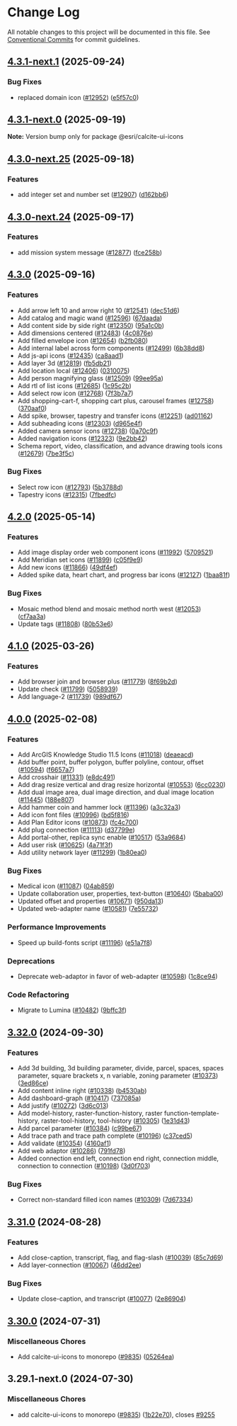 # Change Log

All notable changes to this project will be documented in this file.
See [Conventional Commits](https://conventionalcommits.org) for commit guidelines.

## [4.3.1-next.1](https://github.com/Esri/calcite-design-system/compare/@esri/calcite-ui-icons@4.3.1-next.0...@esri/calcite-ui-icons@4.3.1-next.1) (2025-09-24)

### Bug Fixes

- replaced domain icon ([#12952](https://github.com/Esri/calcite-design-system/issues/12952)) ([e5f57c0](https://github.com/Esri/calcite-design-system/commit/e5f57c005c6d678b128ce0ce56b641ac531d6ec9))

## [4.3.1-next.0](https://github.com/Esri/calcite-design-system/compare/@esri/calcite-ui-icons@4.3.0-next.25...@esri/calcite-ui-icons@4.3.1-next.0) (2025-09-19)

**Note:** Version bump only for package @esri/calcite-ui-icons

## [4.3.0-next.25](https://github.com/Esri/calcite-design-system/compare/@esri/calcite-ui-icons@4.3.0-next.24...@esri/calcite-ui-icons@4.3.0-next.25) (2025-09-18)

### Features

- add integer set and number set ([#12907](https://github.com/Esri/calcite-design-system/issues/12907)) ([d162bb6](https://github.com/Esri/calcite-design-system/commit/d162bb68dd6b98153bb661a87de60970af7a32d0))

## [4.3.0-next.24](https://github.com/Esri/calcite-design-system/compare/@esri/calcite-ui-icons@4.3.0-next.23...@esri/calcite-ui-icons@4.3.0-next.24) (2025-09-17)

### Features

- add mission system message ([#12877](https://github.com/Esri/calcite-design-system/issues/12877)) ([fce258b](https://github.com/Esri/calcite-design-system/commit/fce258b9d0eb56a0b6b2889bbab84c4cdac693f6))

## [4.3.0](https://github.com/Esri/calcite-design-system/compare/@esri/calcite-ui-icons@4.2.0...@esri/calcite-ui-icons@4.3.0) (2025-09-16)

### Features

- Add arrow left 10 and arrow right 10 ([#12541](https://github.com/Esri/calcite-design-system/issues/12541)) ([dec51d6](https://github.com/Esri/calcite-design-system/commit/dec51d6be9746d4d6c2013ab095da0b5d9fd50cd))
- Add catalog and magic wand ([#12596](https://github.com/Esri/calcite-design-system/issues/12596)) ([67daada](https://github.com/Esri/calcite-design-system/commit/67daada9c52b93542a2ba61e7d7c563be802c6eb))
- Add content side by side right ([#12350](https://github.com/Esri/calcite-design-system/issues/12350)) ([95a1c0b](https://github.com/Esri/calcite-design-system/commit/95a1c0b711666529ac5e3a0f3c3ab3d83fe28fce))
- Add dimensions centered ([#12483](https://github.com/Esri/calcite-design-system/issues/12483)) ([4c0876e](https://github.com/Esri/calcite-design-system/commit/4c0876e2f2548b52f18e9ae4e348b4f2472d772f))
- Add filled envelope icon ([#12654](https://github.com/Esri/calcite-design-system/issues/12654)) ([b2fb080](https://github.com/Esri/calcite-design-system/commit/b2fb08006d432143a9a02bcf892d03a99d70123a))
- Add internal label across form components ([#12499](https://github.com/Esri/calcite-design-system/issues/12499)) ([6b38dd8](https://github.com/Esri/calcite-design-system/commit/6b38dd8614a5af7d171be325bde8698597366cc3))
- Add js-api icons ([#12435](https://github.com/Esri/calcite-design-system/issues/12435)) ([ca8aad1](https://github.com/Esri/calcite-design-system/commit/ca8aad1b9f49b0912496c5f6ea62415fb3a07f65))
- Add layer 3d ([#12819](https://github.com/Esri/calcite-design-system/issues/12819)) ([fb5db21](https://github.com/Esri/calcite-design-system/commit/fb5db210293007b6f9eca515f46d7f5acd7a4b0c))
- Add location local ([#12406](https://github.com/Esri/calcite-design-system/issues/12406)) ([0310075](https://github.com/Esri/calcite-design-system/commit/0310075115608be4193296bd8ac369e8766e7433))
- Add person magnifying glass ([#12509](https://github.com/Esri/calcite-design-system/issues/12509)) ([99ee95a](https://github.com/Esri/calcite-design-system/commit/99ee95a59d024a73765b2a572893e1b53773b801))
- Add rtl of list icons ([#12685](https://github.com/Esri/calcite-design-system/issues/12685)) ([1c95c2b](https://github.com/Esri/calcite-design-system/commit/1c95c2bd90226a53c9cd34e6afafcb3bc7a08f53))
- Add select row icon ([#12768](https://github.com/Esri/calcite-design-system/issues/12768)) ([7f3b7a7](https://github.com/Esri/calcite-design-system/commit/7f3b7a763be6594a011fd91e513e73b84637e1fa))
- Add shopping-cart-f, shopping cart plus, carousel frames ([#12758](https://github.com/Esri/calcite-design-system/issues/12758)) ([370aaf0](https://github.com/Esri/calcite-design-system/commit/370aaf04d7d84fb53ece5e16834155d80e096329))
- Add spike, browser, tapestry and transfer icons ([#12251](https://github.com/Esri/calcite-design-system/issues/12251)) ([ad01162](https://github.com/Esri/calcite-design-system/commit/ad01162fc16ab35ed1cb8007da5a77034621f159))
- Add subheading icons ([#12303](https://github.com/Esri/calcite-design-system/issues/12303)) ([d965e4f](https://github.com/Esri/calcite-design-system/commit/d965e4ffa04e397a9c677b6c8ceb864f38cc9d5d))
- Added camera sensor icons ([#12738](https://github.com/Esri/calcite-design-system/issues/12738)) ([0a70c9f](https://github.com/Esri/calcite-design-system/commit/0a70c9f87d6d5fd5c1172ffe810791c3e0746cfe))
- Added navigation icons ([#12323](https://github.com/Esri/calcite-design-system/issues/12323)) ([9e2bb42](https://github.com/Esri/calcite-design-system/commit/9e2bb42267a7a07d3de2561952bd4d24869e442b))
- Schema report, video, classification, and advance drawing tools icons ([#12679](https://github.com/Esri/calcite-design-system/issues/12679)) ([7be3f5c](https://github.com/Esri/calcite-design-system/commit/7be3f5c424ae1127047acc331146e3059b8fd159))

### Bug Fixes

- Select row icon ([#12793](https://github.com/Esri/calcite-design-system/issues/12793)) ([5b3788d](https://github.com/Esri/calcite-design-system/commit/5b3788d12c995d412b8690a474403321fa0a41b4))
- Tapestry icons ([#12315](https://github.com/Esri/calcite-design-system/issues/12315)) ([7fbedfc](https://github.com/Esri/calcite-design-system/commit/7fbedfcb566b82b4bb633b42aa6bcd729f765618))

## [4.2.0](https://github.com/Esri/calcite-design-system/compare/@esri/calcite-ui-icons@4.1.0...@esri/calcite-ui-icons@4.2.0) (2025-05-14)

### Features

- Add image display order web component icons ([#11992](https://github.com/Esri/calcite-design-system/issues/11992)) ([5709521](https://github.com/Esri/calcite-design-system/commit/5709521b0cd2db3bd974919647f0c49272ee9d49))
- Add Meridian set icons ([#11899](https://github.com/Esri/calcite-design-system/issues/11899)) ([c05f9e9](https://github.com/Esri/calcite-design-system/commit/c05f9e9a84cb0042171fba204bff06dd52393b6f))
- Add new icons ([#11866](https://github.com/Esri/calcite-design-system/issues/11866)) ([49df4ef](https://github.com/Esri/calcite-design-system/commit/49df4efdce60f946a9059949490d18c941504b8b))
- Added spike data, heart chart, and progress bar icons ([#12127](https://github.com/Esri/calcite-design-system/issues/12127)) ([1baa81f](https://github.com/Esri/calcite-design-system/commit/1baa81f40247e0c4937c01f5a0fe7b6c39aba145))

### Bug Fixes

- Mosaic method blend and mosaic method north west ([#12053](https://github.com/Esri/calcite-design-system/issues/12053)) ([cf7aa3a](https://github.com/Esri/calcite-design-system/commit/cf7aa3aa8bfdc7edf714cc344a0f56b9f124e1f0))
- Update tags ([#11808](https://github.com/Esri/calcite-design-system/issues/11808)) ([80b53e6](https://github.com/Esri/calcite-design-system/commit/80b53e61b429c783de4451d01a6c855d4e36b2ce))

## [4.1.0](https://github.com/Esri/calcite-design-system/compare/@esri/calcite-ui-icons@4.0.0...@esri/calcite-ui-icons@4.1.0) (2025-03-26)

### Features

- Add browser join and browser plus ([#11779](https://github.com/Esri/calcite-design-system/issues/11779)) ([8f69b2d](https://github.com/Esri/calcite-design-system/commit/8f69b2db1e4b1fa74a48f5d4914b8c445a68bbdc))
- Update check ([#11799](https://github.com/Esri/calcite-design-system/issues/11799)) ([5058939](https://github.com/Esri/calcite-design-system/commit/5058939ec13e967ac0156372e107881c22522864))
- Add language-2 ([#11739](https://github.com/Esri/calcite-design-system/issues/11739)) ([989df67](https://github.com/Esri/calcite-design-system/commit/989df6752d28ca173aeb4824b7c4408d7f1047e9))

## [4.0.0](https://github.com/Esri/calcite-design-system/compare/@esri/calcite-ui-icons@3.32.0...@esri/calcite-ui-icons@4.0.0) (2025-02-08)

### Features

- Add ArcGIS Knowledge Studio 11.5 Icons ([#11018](https://github.com/Esri/calcite-design-system/issues/11018)) ([deaeacd](https://github.com/Esri/calcite-design-system/commit/deaeacd919f67bb91fafd1313aa261fea44453d2))
- Add buffer point, buffer polygon, buffer polyline, contour, offset ([#10594](https://github.com/Esri/calcite-design-system/issues/10594)) ([f6657a7](https://github.com/Esri/calcite-design-system/commit/f6657a7d7af02f29b628e099fa64ad6bf50b9373))
- Add crosshair ([#11331](https://github.com/Esri/calcite-design-system/issues/11331)) ([e8dc491](https://github.com/Esri/calcite-design-system/commit/e8dc491dd0f439fdcae61cbb73fe03085bec4e63))
- Add drag resize vertical and drag resize horizontal ([#10553](https://github.com/Esri/calcite-design-system/issues/10553)) ([6cc0230](https://github.com/Esri/calcite-design-system/commit/6cc02305661a2419a6e3de2c605802b1685625eb))
- Add dual image area, dual image direction, and dual image location ([#11445](https://github.com/Esri/calcite-design-system/issues/11445)) ([188e807](https://github.com/Esri/calcite-design-system/commit/188e807ba69f1c62219381877df78ee99d17872b))
- Add hammer coin and hammer lock ([#11396](https://github.com/Esri/calcite-design-system/issues/11396)) ([a3c32a3](https://github.com/Esri/calcite-design-system/commit/a3c32a313b4a790e3b3559c81dfc1b373ac7a9e2))
- Add icon font files ([#10996](https://github.com/Esri/calcite-design-system/issues/10996)) ([bd5f816](https://github.com/Esri/calcite-design-system/commit/bd5f816eca03b6245621e7dc6b87cef994b550e5))
- Add Plan Editor icons ([#10873](https://github.com/Esri/calcite-design-system/issues/10873)) ([fc4c700](https://github.com/Esri/calcite-design-system/commit/fc4c700bfc4d60372d3f21f1594f02d01af34a0a))
- Add plug connection ([#11113](https://github.com/Esri/calcite-design-system/issues/11113)) ([d37799e](https://github.com/Esri/calcite-design-system/commit/d37799e7270fa574e98dda1e16dd4c0ddd40944e))
- Add portal-other, replica sync enable ([#10517](https://github.com/Esri/calcite-design-system/issues/10517)) ([53a9684](https://github.com/Esri/calcite-design-system/commit/53a9684f089edda9747483672b7c17959ab1fb21))
- Add user risk ([#10625](https://github.com/Esri/calcite-design-system/issues/10625)) ([4a71f3f](https://github.com/Esri/calcite-design-system/commit/4a71f3fbc2f654df214e923838593962ee6c7ec8))
- Add utility network layer ([#11299](https://github.com/Esri/calcite-design-system/issues/11299)) ([1b80ea0](https://github.com/Esri/calcite-design-system/commit/1b80ea0ae0768499d8ed4a146144caac8f2d714d))

### Bug Fixes

- Medical icon ([#11087](https://github.com/Esri/calcite-design-system/issues/11087)) ([04ab859](https://github.com/Esri/calcite-design-system/commit/04ab85956a49dad7e18e1bf40148fca35bdcfc2a))
- Update collaboration user, properties, text-button ([#10640](https://github.com/Esri/calcite-design-system/issues/10640)) ([5baba00](https://github.com/Esri/calcite-design-system/commit/5baba008ea8d0a46f81c44ed866b6766fc7c6440))
- Updated offset and properties ([#10671](https://github.com/Esri/calcite-design-system/issues/10671)) ([950da13](https://github.com/Esri/calcite-design-system/commit/950da13749c65a88deeed4a550c23d9a1abbdedb))
- Updated web-adapter name ([#10581](https://github.com/Esri/calcite-design-system/issues/10581)) ([7e55732](https://github.com/Esri/calcite-design-system/commit/7e55732eb8986037774b29325fa49585ab2670eb))

### Performance Improvements

- Speed up build-fonts script ([#11196](https://github.com/Esri/calcite-design-system/issues/11196)) ([e51a7f8](https://github.com/Esri/calcite-design-system/commit/e51a7f8db0860c8a59cbe98b1edc79ab07dae953))

### Deprecations

- Deprecate web-adaptor in favor of web-adapter ([#10598](https://github.com/Esri/calcite-design-system/issues/10598)) ([1c8ce94](https://github.com/Esri/calcite-design-system/commit/1c8ce94d81a224938876e86c976b6cba278ae404))

### Code Refactoring

- Migrate to Lumina ([#10482](https://github.com/Esri/calcite-design-system/issues/10482)) ([9bffc3f](https://github.com/Esri/calcite-design-system/commit/9bffc3fcbed65ffb91f089cd7846b1b06ada2b47))

## [3.32.0](https://github.com/Esri/calcite-design-system/compare/@esri/calcite-ui-icons@3.31.0...@esri/calcite-ui-icons@3.32.0) (2024-09-30)

### Features

- Add 3d building, 3d building parameter, divide, parcel, spaces, spaces parameter, square brackets x, n variable, zoning parameter ([#10373](https://github.com/Esri/calcite-design-system/issues/10373)) ([3ed86ce](https://github.com/Esri/calcite-design-system/commit/3ed86ce9a45501eb36c820233ae55d751916e9f9))
- Add content inline right ([#10338](https://github.com/Esri/calcite-design-system/issues/10338)) ([b4530ab](https://github.com/Esri/calcite-design-system/commit/b4530ab4b36f2b16c95f39c2a331eeace60fc3af))
- Add dashboard-graph ([#10417](https://github.com/Esri/calcite-design-system/issues/10417)) ([737085a](https://github.com/Esri/calcite-design-system/commit/737085aed10464985dec9ea015e6ba9497a19b36))
- Add justify ([#10272](https://github.com/Esri/calcite-design-system/issues/10272)) ([3d6c013](https://github.com/Esri/calcite-design-system/commit/3d6c013d193403cf7f5c669150f62266c919c7dc))
- Add model-history, raster-function-history, raster function-template-history, raster-tool-history, tool-history ([#10305](https://github.com/Esri/calcite-design-system/issues/10305)) ([1e31d43](https://github.com/Esri/calcite-design-system/commit/1e31d435d4d0846facb9dab8914c3dd5f0c9a7dc))
- Add parcel parameter ([#10384](https://github.com/Esri/calcite-design-system/issues/10384)) ([c99be67](https://github.com/Esri/calcite-design-system/commit/c99be674d3bb3b721ce0e8d39b0cb266b5aac840))
- Add trace path and trace path complete ([#10196](https://github.com/Esri/calcite-design-system/issues/10196)) ([c37ced5](https://github.com/Esri/calcite-design-system/commit/c37ced57fc08884639ed3cacafa2023104a33696))
- Add validate ([#10354](https://github.com/Esri/calcite-design-system/issues/10354)) ([4160af1](https://github.com/Esri/calcite-design-system/commit/4160af11ccb6bfb79314720e6f53b811f1cc6cb4))
- Add web adaptor ([#10286](https://github.com/Esri/calcite-design-system/issues/10286)) ([791fd78](https://github.com/Esri/calcite-design-system/commit/791fd782ac275c27e7a32b37b62e9c48b4a18f42))
- Added connection end left, connection end right, connection middle, connection to connection ([#10198](https://github.com/Esri/calcite-design-system/issues/10198)) ([3d0f703](https://github.com/Esri/calcite-design-system/commit/3d0f703e552db63d4b44b67e7f2590336d227f7c))

### Bug Fixes

- Correct non-standard filled icon names ([#10309](https://github.com/Esri/calcite-design-system/issues/10309)) ([7d67334](https://github.com/Esri/calcite-design-system/commit/7d67334d4f2f5c4439efb7de372778063b203fc6))

## [3.31.0](https://github.com/Esri/calcite-design-system/compare/@esri/calcite-ui-icons@3.30.0...@esri/calcite-ui-icons@3.31.0) (2024-08-28)

### Features

- Add close-caption, transcript, flag, and flag-slash ([#10039](https://github.com/Esri/calcite-design-system/issues/10039)) ([85c7d69](https://github.com/Esri/calcite-design-system/commit/85c7d6972090f40827eaacc22f919f6537847b58))
- Add layer-connection ([#10067](https://github.com/Esri/calcite-design-system/issues/10067)) ([46dd2ee](https://github.com/Esri/calcite-design-system/commit/46dd2ee7f99c1126da07e583f26bfe800ef85275))

### Bug Fixes

- Update close-caption, and transcript ([#10077](https://github.com/Esri/calcite-design-system/issues/10077)) ([2e86904](https://github.com/Esri/calcite-design-system/commit/2e869042c51c9ec87202ac8e1531b9a69fad13f1))

## [3.30.0](https://github.com/Esri/calcite-design-system/compare/@esri/calcite-ui-icons-v3.29.0...@esri/calcite-ui-icons@3.30.0) (2024-07-31)

### Miscellaneous Chores

- Add calcite-ui-icons to monorepo ([#9835](https://github.com/Esri/calcite-design-system/issues/9835)) ([05264ea](https://github.com/Esri/calcite-design-system/commit/05264ea84d1c0d88d2878c33434a4166f2f5f532))

## 3.29.1-next.0 (2024-07-30)

### Miscellaneous Chores

- add calcite-ui-icons to monorepo ([#9835](https://github.com/Esri/calcite-design-system/issues/9835)) ([1b22e70](https://github.com/Esri/calcite-design-system/commit/1b22e70ec1662138c17d1a9e4c6a79d87794c4ef)), closes [#9255](https://github.com/Esri/calcite-design-system/issues/9255)
